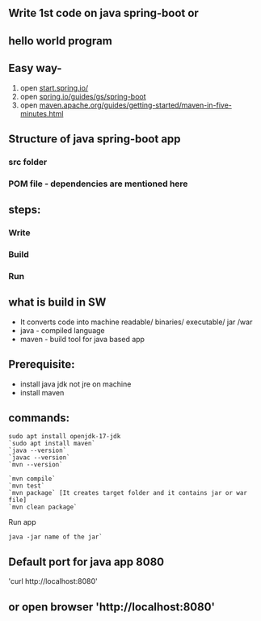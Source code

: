 ## Write 1st code on java spring-boot or

## hello world program

## Easy way- 
1. open [﻿start.spring.io/](https://start.spring.io/) 
2. open [﻿spring.io/guides/gs/spring-boot](https://spring.io/guides/gs/spring-boot) 
3. open [﻿maven.apache.org/guides/getting-started/maven-in-five-minutes.html](https://maven.apache.org/guides/getting-started/maven-in-five-minutes.html) 

## Structure of java spring-boot app
### src folder 
### POM file - dependencies are mentioned here

## steps: 
### Write
### Build
### Run 

## what is build in SW
- It converts code into machine readable/ binaries/ executable/ jar /war
- java - compiled language
- maven - build tool for java based app

## Prerequisite:
- install java jdk not jre on machine
- install maven

## commands:
```
sudo apt install openjdk-17-jdk
`sudo apt install maven`
`java --version`
`javac --version`
`mvn --version`

`mvn compile`
`mvn test`
`mvn package` [It creates target folder and it contains jar or war file]
`mvn clean package`
```
Run app
```
java -jar name of the jar`
```

## Default port for java app 8080
'curl http://localhost:8080'
## or open browser 'http://localhost:8080'
